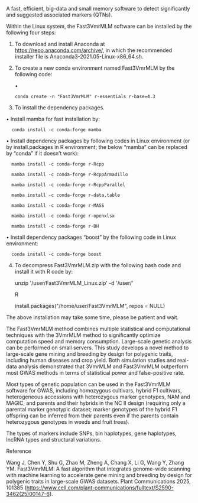 A fast, efficient, big-data and small memory software to detect significantly and suggested associated markers (QTNs).

Within the Linux system, the Fast3VmrMLM software can be installed by the following four steps:

1) To download and install Anaconda at https://repo.anaconda.com/archive/, in which the recommended installer file is Anaconda3-2021.05-Linux-x86_64.sh.

2) To create a new conda environment named Fast3VmrMLM by the following code:

   •
   
       conda create -n "Fast3VmrMLM" r-essentials r-base=4.3
   
3) To install the dependency packages.
   
  •	Install mamba for fast installation by:
  
      conda install -c conda-forge mamba
      
  •	Install dependency packages by following codes in Linux environment (or by install.packages in R environment; the below “mamba” can be replaced by “conda” if it doesn’t work):
  
      mamba install -c conda-forge r-Rcpp
      
      mamba install -c conda-forge r-RcppArmadillo
      
      mamba install -c conda-forge r-RcppParallel
      
      mamba install -c conda-forge r-data.table
      
      mamba install -c conda-forge r-MASS
      
      mamba install -c conda-forge r-openxlsx
      
      mamba install -c conda-forge r-BH  
     
     
  •	Install dependency packages “boost” by the following code in Linux environment:
  
      conda install -c conda-forge boost
      
4) To decompress Fast3VmrMLM.zip with the following bash code and install it with R code by:
   
   unzip '/user/Fast3VmrMLM_Linux.zip' -d '/user/'

   R

   install.packages("/home/user/Fast3VmrMLM", repos = NULL)


The above installation may take some time, please be patient and wait.

The Fast3VmrMLM method combines multiple statistical and computational techniques with the 3VmrMLM method to significantly optimize computation speed and memory consumption. Large-scale genetic analysis can be performed on small servers. This study develops a novel method to large-scale gene mining and breeding by design for polygenic traits, including human diseases and crop yield. Both simulation studies and real-data analysis demonstrated that 3VmrMLM and Fast3VmrMLM outperform most GWAS methods in terms of statistical power and false-positive rate.

Most types of genetic population can be used in the Fast3VmrMLM software for GWAS, including homozygous cultivars, hybrid F1 cultivars, heterogeneous accessions with heterozygous marker genotypes, NAM and MAGIC, and parents and their hybrids in the NC II design (requiring only a parental marker genotypic dataset; marker genotypes of the hybrid F1 offspring can be inferred from their parents even if the parents contain heterozygous genotypes in weeds and fruit trees).

The types of markers include SNPs, bin haplotypes, gene haplotypes, lncRNA types and structural variations.

Reference

Wang J, Chen Y, Shu G, Zhao M, Zheng A, Chang X, Li G, Wang Y, Zhang YM. Fast3VmrMLM: A fast algorithm that integrates genome-wide scanning with machine learning to accelerate gene mining and breeding by design for polygenic traits in large-scale GWAS datasets. Plant Communications 2025, 101385 (https://www.cell.com/plant-communications/fulltext/S2590-3462(25)00147-6).
